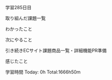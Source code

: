 学習285日目

取り組んだ課題一覧



わかったこと

次にやること

引き続きECサイト課題商品一覧・詳細機能PR準備

感じたこと

学習時間 Today: 0h Total:1666h50m